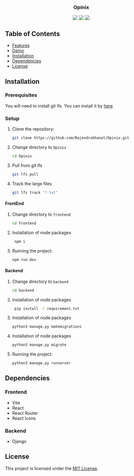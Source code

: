<h3 align="center">Opinix</h3>
<p align="center">
  <img src="https://img.shields.io/badge/python-3670A0?style=for-the-badge&logo=python&logoColor=ffdd54"> 
  <img src="https://img.shields.io/badge/django-%23092E20.svg?style=for-the-badge&logo=django&logoColor=white">
  <img src="https://img.shields.io/badge/React-20232A?style=for-the-badge&logo=react&logoColor=61DAFB">

## Table of Contents

- [Features](#features)
- [Demo](#demo)
- [Installation](#installation)
- [Dependencies](#dependencies)
- [License](#license)

## Installation

### Prerequisites
You will need to install git lfs.
You can install it by [here](#https://git-lfs.com/)


### Setup
1. Clone the repository:

   ```bash
   git clone https://github.com/Rajendrakhanal/Opinix.git
   ```
2. Change directory to `Opinix`

   ```bash
   cd Opinix
   ```
2. Pull from git lfs
   ```bash
   git lfs pull
   ```

3. Track the large files
   ```bash
   git lfs track "*.txt"
   ```

#### FrontEnd

1. Change directory to `frontend`

   ```bash
   cd frontend
   ```
2. Installation of node packages

   ```bash
    npm i
   ```

3. Running the project:

   ```bash
   npm run dev
   ```

#### Backend

1. Change directory to `backend`

   ```bash
   cd backend
   ```

2. Installation of node packages

   ```bash
    pip install -r requirement.txt
   ```

3. Installation of node packages

   ```bash
   python3 manage.py makemigrations
   ```

4. Installation of node packages

   ```bash
   python3 manage.py migrate
   ```
5. Running the project:

   ```bash
   python3 manage.py runserver
   ```


## Dependencies

### Frontend
- Vite
- React
- React Router
- React Icons


### Backend
- Django


## License

This project is licensed under the [MIT License](/LICENSE).